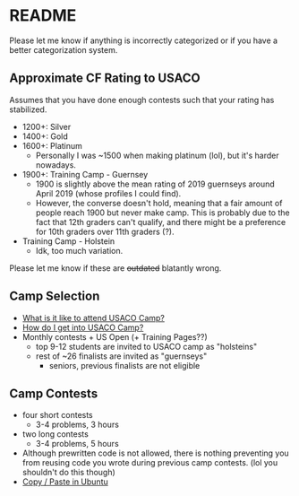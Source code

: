 # README

Please let me know if anything is incorrectly categorized or if you have a better categorization system.

## Approximate CF Rating to USACO

Assumes that you have done enough contests such that your rating has stabilized.

  * 1200+: Silver
  * 1400+: Gold
  * 1600+: Platinum
    * Personally I was ~1500 when making platinum (lol), but it's harder nowadays.
  * 1900+: Training Camp - Guernsey
    * 1900 is slightly above the mean rating of 2019 guernseys around April 2019 (whose profiles I could find).
    * However, the converse doesn't hold, meaning that a fair amount of people reach 1900 but never make camp. This is probably due to the fact that 12th graders can't qualify, and there might be a preference for 10th graders over 11th graders (?).
  * Training Camp - Holstein
    * Idk, too much variation.

Please let me know if these are ~~outdated~~ blatantly wrong. 

## Camp Selection

  * [What is it like to attend USACO Camp?](https://www.quora.com/What-is-it-like-to-attend-the-USACO-training-camp)
  * [How do I get into USACO Camp?](https://www.quora.com/How-do-I-get-into-the-USACO-training-camp)
  * Monthly contests + US Open (+ Training Pages??)
	* top 9-12 students are invited to USACO camp as "holsteins"
	* rest of \~26 finalists are invited as "guernseys"
	  * seniors, previous finalists are not eligible

## Camp Contests

  * four short contests
    * 3-4 problems, 3 hours
  * two long contests
    * 3-4 problems, 5 hours
  * Although prewritten code is not allowed, there is nothing preventing you from reusing code you wrote during previous camp contests. (lol you shouldn't do this though)
  * [Copy / Paste in Ubuntu](https://howtoubuntu.org/how-to-cut-copy-and-paste-in-the-terminal-in-ubuntu)